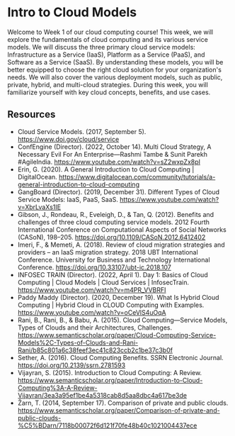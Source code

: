 # Intro to Cloud Models

Welcome to Week 1 of our cloud computing course! This week, we will explore the fundamentals of cloud computing and its various service models. We will discuss the three primary cloud service models: Infrastructure as a Service (IaaS), Platform as a Service (PaaS), and Software as a Service (SaaS). By understanding these models, you will be better equipped to choose the right cloud solution for your organization's needs. We will also cover the various deployment models, such as public, private, hybrid, and multi-cloud strategies. During this week, you will familiarize yourself with key cloud concepts, benefits, and use cases.

## Resources

* Cloud Service Models. (2017, September 5). https://www.doi.gov/cloud/service
* ConfEngine (Director). (2022, October 14). Multi Cloud Strategy, A Necessary Evil For An Enterprise—Rashmi Tambe & Sunit Parekh #AgileIndia. https://www.youtube.com/watch?v=sZ2wxpZx8pI
* Erin, G. (2020). A General Introduction to Cloud Computing | DigitalOcean. https://www.digitalocean.com/community/tutorials/a-general-introduction-to-cloud-computing
* GangBoard (Director). (2019, December 31). Different Types of Cloud Service Models: IaaS, PaaS, SaaS. https://www.youtube.com/watch?v=XbrLvaXs1IE
* Gibson, J., Rondeau, R., Eveleigh, D., & Tan, Q. (2012). Benefits and challenges of three cloud computing service models. 2012 Fourth International Conference on Computational Aspects of Social Networks (CASoN), 198–205. https://doi.org/10.1109/CASoN.2012.6412402
* Imeri, F., & Memeti, A. (2018). Review of cloud migration strategies and providers – an IaaS migration strategy. 2018 UBT International Conference. University for Business and Technology International Conference. https://doi.org/10.33107/ubt-ic.2018.107
* INFOSEC TRAIN (Director). (2022, April 1). Day 1: Basics of Cloud Computing | Cloud Models | Cloud Services | InfosecTrain. https://www.youtube.com/watch?v=m4PR_VVBRFI
* Paddy Maddy (Director). (2020, December 19). What Is Hybrid Cloud Computing | Hybrid Cloud in CLOUD Computing with Examples. https://www.youtube.com/watch?v=oCeVlS4uOqA
* Rani, B., Rani, B., & Babu, A. (2015). Cloud Computing—Service Models, Types of Clouds and their Architectures, Challenges. https://www.semanticscholar.org/paper/Cloud-Computing-Service-Models%2C-Types-of-Clouds-and-Rani-Rani/b85c801a6c38feef3ec41c823ccb2c1be37c3b0f
* Sether, A. (2016). Cloud Computing Benefits. SSRN Electronic Journal. https://doi.org/10.2139/ssrn.2781593
* Vijayran, S. (2015). Introduction to Cloud Computing: A Review. https://www.semanticscholar.org/paper/Introduction-to-Cloud-Computing%3A-A-Review-Vijayran/3ea3a95ef1be4a5318cab8d5aa8dbc4a617be3de
* Žarn, T. (2014, September 17). Comparison of private and public clouds. https://www.semanticscholar.org/paper/Comparison-of-private-and-public-clouds-%C5%BDarn/7118b00072f6d121f70fe48b40c1021004437ece
